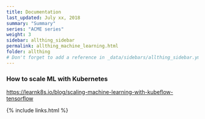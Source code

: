 ```yaml
---
title: Documentation 
last_updated: July xx, 2018
summary: "Summary"
series: "ACME series"
weight: 3
sidebar: allthing_sidebar
permalink: allthing_machine_learning.html
folder: allthing
# Don't forget to add a reference in _data/sidebars/allthing_sidebar.yml and/or _data/topnav.yml 
---
```


### How to scale ML with Kubernetes
https://learnk8s.io/blog/scaling-machine-learning-with-kubeflow-tensorflow




{% include links.html %}
